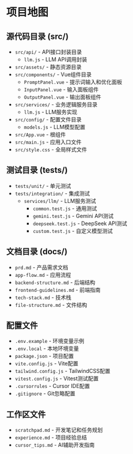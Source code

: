# 项目地图

## 源代码目录 (src/)
- `src/api/` - API接口封装目录
  - `llm.js` - LLM API调用封装
- `src/assets/` - 静态资源目录
- `src/components/` - Vue组件目录
  - `PromptPanel.vue` - 提示词输入和优化面板
  - `InputPanel.vue` - 输入面板组件
  - `OutputPanel.vue` - 输出面板组件
- `src/services/` - 业务逻辑服务目录
  - `llm.js` - LLM服务实现
- `src/config/` - 配置文件目录
  - `models.js` - LLM模型配置
- `src/App.vue` - 根组件
- `src/main.js` - 应用入口文件
- `src/style.css` - 全局样式文件

## 测试目录 (tests/)
- `tests/unit/` - 单元测试
- `tests/integration/` - 集成测试
  - `services/llm/` - LLM服务测试
    - `common.test.js` - 通用测试
    - `gemini.test.js` - Gemini API测试
    - `deepseek.test.js` - DeepSeek API测试
    - `custom.test.js` - 自定义模型测试

## 文档目录 (docs/)
- `prd.md` - 产品需求文档
- `app-flow.md` - 应用流程
- `backend-structure.md` - 后端结构
- `frontend-guidelines.md` - 前端指南
- `tech-stack.md` - 技术栈
- `file-structure.md` - 文件结构

## 配置文件
- `.env.example` - 环境变量示例
- `.env.local` - 本地环境变量
- `package.json` - 项目配置
- `vite.config.js` - Vite配置
- `tailwind.config.js` - TailwindCSS配置
- `vitest.config.js` - Vitest测试配置
- `.cursorrules` - Cursor IDE配置
- `.gitignore` - Git忽略配置

## 工作区文件
- `scratchpad.md` - 开发笔记和任务规划
- `experience.md` - 项目经验总结
- `cursor_tips.md` - AI辅助开发指南 